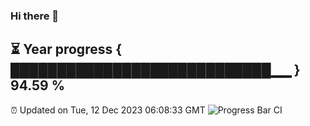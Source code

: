 ### Hi there 👋
⏳ Year progress { ████████████████████████████▁▁ } 94.59 %
---
⏰ Updated on Tue, 12 Dec 2023 06:08:33 GMT
![Progress Bar CI](https://github.com/Moyi321/Moyi321/workflows/Progress%20Bar%20CI/badge.svg)
